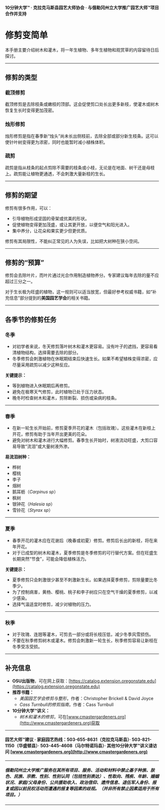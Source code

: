 #### 10分钟大学™ · 克拉克马斯县园艺大师协会 · 与俄勒冈州立大学推广园艺大师™项目合作并支持

# 修剪变简单

本手册主要介绍树木和灌木，将一年生植物、多年生植物和观赏草的内容留待日后探讨。

---

## 修剪的类型

### 截顶修剪

截顶修剪是去除枝条或嫩枝的顶部。这会促使剪口处长出更多新枝，使灌木或树木恢复生长时变得更加茂密。

### 烛形修剪

烛形修剪是指在春季新“烛头”尚未长出侧枝前，去除全部或部分新生枝条。这可以使针叶树变得更为浓密，同时也能暂时减小植株体积。

### 疏剪

疏剪是指从枝条的起点剪除不需要的枝条或小枝，无论是在地面、树干还是母枝上。疏剪能让植物更通透，不会刺激大量新枝的生长。

---

## 修剪的期望

修剪有很多作用，可以：

- 引导植物形成坚固的骨架或优美的形状。
- 促使植物变得更加茂盛，或让其更开放，以便空气和阳光进入。
- 集中养分，让花朵和果实更少但更优质。

修剪有其局限性，不能纠正常见的人为失误，比如把大树种在狭小空间。

---

## 修剪的“预算”

修剪会去除叶片，而叶片通过光合作用制造植物养分。专家建议每年去除的量不应超过三分之一。

对于生长极为旺盛的植物，这一规则可以适当放宽，但最好参考权威书籍，如“补充信息”部分提到的**美国园艺学会**的相关书籍。

---

## 各季节的修剪任务

### 冬季

- 对初学者来说，冬天修剪落叶树木和灌木更容易。没有叶子的遮挡，更容易看清植物结构，选择需要去除的部分。
- 冬季修剪会刺激植物在休眠期结束后快速生长。如果不希望植株变得浓密，应尽量采用疏剪以减少这种反应。

**关键提示：**

- 等到植物进入休眠期后再修剪。
- 避免在极寒天气修剪，此时植物已处于压力状态。
- 晚冬时检查树木和灌木，剪除断裂、损伤或染病的枝条。

---

### 春季

- 在新一轮生长开始前，修剪夏季开花的灌木（包括玫瑰）。这些灌木在新枝上开花，修剪有助于当年开出更美的花朵。
- 避免对树木和灌木进行大幅修剪。春季生长开始时，树液流动旺盛，大剪口容易导致“流泪”或大量树液外渗。

**易流泪树种：**

- 桦树
- 樱桃
- 李子
- 烟树
- 鹅耳枥（*Carpinus sp*）
- 枫树
- 银钟花（*Halesia sp*）
- 雪铃花（*Styrax sp*）

---

### 夏季

- 春季开花的灌木应在花谢后（晚春或初夏）修剪。修剪后长出的新枝，将在来年开花。
- 对于已成型的树木和灌木，夏季修剪是冬季修剪的可行替代方案。但在旺盛生长期突然“节食”，可能会降低植株活力。

**关键提示：**

- 夏季修剪只会刺激很少甚至不刺激新生长。如果选择夏季修剪，剪除量要比冬季少。
- 为了控制病害，黄杨、樱桃、桃子和李子树应只在空气干燥的夏季修剪，以减少感染。
- 选择气温适宜时修剪，减少对植物的压力。

---

### 秋季

- 对于玫瑰、连翘等灌木，可剪去一部分或将长枝压低，减少冬季风雪损伤。
- 不要在秋季修剪树木或灌木。修剪会刺激新一轮生长，秋季修剪容易让新枝在冬季受冻受损。

---

## 补充信息

- **OSU出版物**，可在网上获取：[https://catalog.extension.oregonstate.edu](https://catalog.extension.oregonstate.edu)
- **推荐书籍：**
  - *美国园艺学会修剪与整形*，作者：Christopher Brickell & David Joyce
  - *Cass Turnbull的修剪指南*，作者：Cass Turnbull
- **10分钟大学™讲义：**
  - *树木和灌木的修剪*，可在[www.cmastergardeners.org](http://www.cmastergardeners.org)获取

---

#### 园艺大师™建议 · 家庭园艺热线：503-655-8631（克拉克马斯县）· 503-821-1150（华盛顿县）· 503-445-4608（马尔特诺玛县）· 其他10分钟大学™讲义请访问 [www.cmastergardeners.org](http://www.cmastergardeners.org)

---

##### 俄勒冈州立大学推广服务在其所有项目、服务、活动和材料中禁止基于种族、肤色、民族、宗教、性别、性别认同（包括性别表达）、性取向、残疾、年龄、婚姻状况、家庭/父母身份、公共援助收入、政治信仰、遗传信息、退伍军人身份、报复或因以前民权活动而遭遇的报复等因素的歧视。（并非所有禁止因素适用于所有项目。）
---